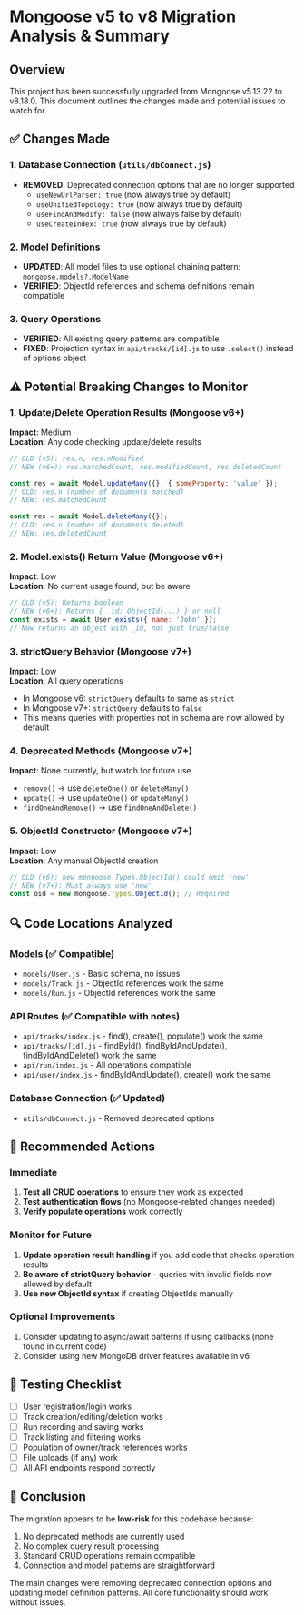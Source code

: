 # Mongoose v5 to v8 Migration Analysis & Summary

## Overview
This project has been successfully upgraded from Mongoose v5.13.22 to v8.18.0. This document outlines the changes made and potential issues to watch for.

## ✅ Changes Made

### 1. Database Connection (`utils/dbConnect.js`)
- **REMOVED**: Deprecated connection options that are no longer supported
  - `useNewUrlParser: true` (now always true by default)
  - `useUnifiedTopology: true` (now always true by default)  
  - `useFindAndModify: false` (now always false by default)
  - `useCreateIndex: true` (now always true by default)

### 2. Model Definitions
- **UPDATED**: All model files to use optional chaining pattern: `mongoose.models?.ModelName`
- **VERIFIED**: ObjectId references and schema definitions remain compatible

### 3. Query Operations
- **VERIFIED**: All existing query patterns are compatible
- **FIXED**: Projection syntax in `api/tracks/[id].js` to use `.select()` instead of options object

## ⚠️ Potential Breaking Changes to Monitor

### 1. Update/Delete Operation Results (Mongoose v6+)
**Impact**: Medium  
**Location**: Any code checking update/delete results

```javascript
// OLD (v5): res.n, res.nModified
// NEW (v6+): res.matchedCount, res.modifiedCount, res.deletedCount

const res = await Model.updateMany({}, { someProperty: 'value' });
// OLD: res.n (number of documents matched)
// NEW: res.matchedCount

const res = await Model.deleteMany({});
// OLD: res.n (number of documents deleted)  
// NEW: res.deletedCount
```

### 2. Model.exists() Return Value (Mongoose v6+)
**Impact**: Low  
**Location**: No current usage found, but be aware

```javascript
// OLD (v5): Returns boolean
// NEW (v6+): Returns { _id: ObjectId(...) } or null
const exists = await User.exists({ name: 'John' });
// Now returns an object with _id, not just true/false
```

### 3. strictQuery Behavior (Mongoose v7+)
**Impact**: Low  
**Location**: All query operations

- In Mongoose v6: `strictQuery` defaults to same as `strict`
- In Mongoose v7+: `strictQuery` defaults to `false`
- This means queries with properties not in schema are now allowed by default

### 4. Deprecated Methods (Mongoose v7+)
**Impact**: None currently, but watch for future use

- `remove()` → use `deleteOne()` or `deleteMany()`
- `update()` → use `updateOne()` or `updateMany()`
- `findOneAndRemove()` → use `findOneAndDelete()`

### 5. ObjectId Constructor (Mongoose v7+)
**Impact**: Low  
**Location**: Any manual ObjectId creation

```javascript
// OLD (v6): new mongoose.Types.ObjectId() could omit 'new'
// NEW (v7+): Must always use 'new'
const oid = new mongoose.Types.ObjectId(); // Required
```

## 🔍 Code Locations Analyzed

### Models (✅ Compatible)
- `models/User.js` - Basic schema, no issues
- `models/Track.js` - ObjectId references work the same
- `models/Run.js` - ObjectId references work the same

### API Routes (✅ Compatible with notes)
- `api/tracks/index.js` - find(), create(), populate() work the same
- `api/tracks/[id].js` - findById(), findByIdAndUpdate(), findByIdAndDelete() work the same  
- `api/run/index.js` - All operations compatible
- `api/user/index.js` - findByIdAndUpdate(), create() work the same

### Database Connection (✅ Updated)
- `utils/dbConnect.js` - Removed deprecated options

## 🚨 Recommended Actions

### Immediate
1. **Test all CRUD operations** to ensure they work as expected
2. **Test authentication flows** (no Mongoose-related changes needed)
3. **Verify populate operations** work correctly

### Monitor for Future
1. **Update operation result handling** if you add code that checks operation results
2. **Be aware of strictQuery behavior** - queries with invalid fields now allowed by default
3. **Use new ObjectId syntax** if creating ObjectIds manually

### Optional Improvements
1. Consider updating to async/await patterns if using callbacks (none found in current code)
2. Consider using new MongoDB driver features available in v6

## 📝 Testing Checklist

- [ ] User registration/login works
- [ ] Track creation/editing/deletion works  
- [ ] Run recording and saving works
- [ ] Track listing and filtering works
- [ ] Population of owner/track references works
- [ ] File uploads (if any) work
- [ ] All API endpoints respond correctly

## 🎯 Conclusion

The migration appears to be **low-risk** for this codebase because:
1. No deprecated methods are currently used
2. No complex query result processing
3. Standard CRUD operations remain compatible
4. Connection and model patterns are straightforward

The main changes were removing deprecated connection options and updating model definition patterns. All core functionality should work without issues.
